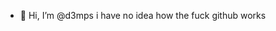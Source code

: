 - 👋 Hi, I’m @d3mps
i have no idea how the fuck github works

<!---
d3mps/d3mps is a ✨ special ✨ repository because its `README.md` (this file) appears on your GitHub profile.
You can click the Preview link to take a look at your changes.
--->
